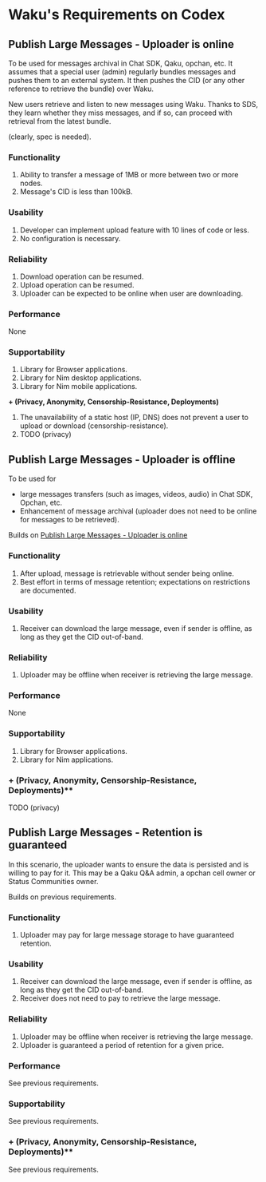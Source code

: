 # Waku's Requirements on Codex

## Publish Large Messages - Uploader is online

To be used for messages archival in Chat SDK, Qaku, opchan, etc.
It assumes that a special user (admin) regularly bundles messages and pushes them to an external system.
It then pushes the CID (or any other reference to retrieve the bundle) over Waku.

New users retrieve and listen to new messages using Waku.
Thanks to SDS, they learn whether they miss messages, and if so, can proceed with retrieval from the latest bundle.

(clearly, spec is needed).

### Functionality

1. Ability to transfer a message of 1MB or more between two or more nodes.
2. Message's CID is less than 100kB.


### Usability

1. Developer can implement upload feature with 10 lines of code or less.
2. No configuration is necessary.

### Reliability

1. Download operation can be resumed.
2. Upload operation can be resumed.
3. Uploader can be expected to be online when user are downloading.

### Performance

None

### Supportability

1. Library for Browser applications.
2. Library for Nim desktop applications.
3. Library for Nim mobile applications.

**+ (Privacy, Anonymity, Censorship-Resistance, Deployments)**

1. The unavailability of a static host (IP, DNS) does not prevent a user to upload or download (censorship-resistance).
2. TODO (privacy)

## Publish Large Messages - Uploader is offline

To be used for

- large messages transfers (such as images, videos, audio) in Chat SDK, Opchan, etc.
- Enhancement of message archival (uploader does not need to be online for messages to be retrieved).

Builds on [Publish Large Messages - Uploader is online](#publish-large-messages---uploader-is-online)

### Functionality

1. After upload, message is retrievable without sender being online.
2. Best effort in terms of message retention; expectations on restrictions are documented.

### Usability

1. Receiver can download the large message, even if sender is offline, as long as they get the CID out-of-band.

### Reliability

1. Uploader may be offline when receiver is retrieving the large message.

### Performance

None

### Supportability

1. Library for Browser applications.
2. Library for Nim applications.

### + (Privacy, Anonymity, Censorship-Resistance, Deployments)**

TODO (privacy)

## Publish Large Messages - Retention is guaranteed

In this scenario, the uploader wants to ensure the data is persisted and is willing to pay for it.
This may be a Qaku Q&A admin, a opchan cell owner or Status Communities owner.

Builds on previous requirements.

### Functionality

1. Uploader may pay for large message storage to have guaranteed retention.

### Usability

1. Receiver can download the large message, even if sender is offline, as long as they get the CID out-of-band.
2. Receiver does not need to pay to retrieve the large message.

### Reliability

1. Uploader may be offline when receiver is retrieving the large message.
2. Uploader is guaranteed a period of retention for a given price.

### Performance

See previous requirements.

### Supportability

See previous requirements.

### + (Privacy, Anonymity, Censorship-Resistance, Deployments)**

See previous requirements.